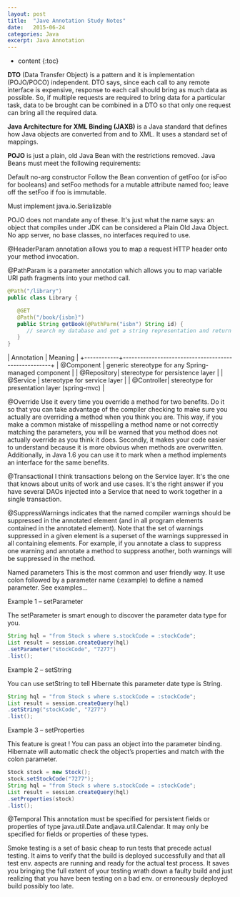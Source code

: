 ```yaml
---
layout: post
title:  "Jave Annotation Study Notes"
date:   2015-06-24
categories: Java
excerpt: Java Annotation
---
```


* content
{:toc}

**DTO** (Data Transfer Object) is a pattern and it is implementation (POJO/POCO) independent. DTO says, since each call to any remote interface is expensive, response to each call should bring as much data as possible. So, if multiple requests are required to bring data for a particular task, data to be brought can be combined in a DTO so that only one request can bring all the required data. 

**Java Architecture for XML Binding (JAXB)** is a Java standard that defines how Java objects are converted from and to XML. It uses a standard set of mappings.

**POJO** is just a plain, old Java Bean with the restrictions removed. Java Beans must meet the following requirements:

Default no-arg constructor
Follow the Bean convention of getFoo (or isFoo for booleans) and setFoo methods for a mutable attribute named foo; leave off the setFoo if foo is immutable.

Must implement java.io.Serializable

POJO does not mandate any of these. It's just what the name says: an object that compiles under JDK can be considered a Plain Old Java Object. No app server, no base classes, no interfaces required to use.

@HeaderParam annotation allows you to map a request HTTP header onto your method invocation.

@PathParam is a parameter annotation which allows you to map variable URI path fragments into your method call.

~~~ java
@Path("/library")
public class Library {

   @GET
   @Path("/book/{isbn}")
   public String getBook(@PathParm("isbn") String id) {
      // search my database and get a string representation and return it
   }
}
~~~


| Annotation | Meaning                                             |
+------------+-----------------------------------------------------+
| @Component | generic stereotype for any Spring-managed component |
| @Repository| stereotype for persistence layer                    |
| @Service   | stereotype for service layer                        |
| @Controller| stereotype for presentation layer (spring-mvc)      |


@Override Use it every time you override a method for two benefits. Do it so that you can take advantage of the compiler checking to make sure you actually are overriding a method when you think you are. This way, if you make a common mistake of misspelling a method name or not correctly matching the parameters, you will be warned that you method does not actually override as you think it does. Secondly, it makes your code easier to understand because it is more obvious when methods are overwritten. Additionally, in Java 1.6 you can use it to mark when a method implements an interface for the same benefits. 

@Transactional I think transactions belong on the Service layer. It's the one that knows about units of work and use cases. It's the right answer if you have several DAOs injected into a Service that need to work together in a single transaction.

@SuppressWarnings indicates that the named compiler warnings should be suppressed in the annotated element (and in all program elements contained in the annotated element). Note that the set of warnings suppressed in a given element is a superset of the warnings suppressed in all containing elements. For example, if you annotate a class to suppress one warning and annotate a method to suppress another, both warnings will be suppressed in the method.

Named parameters
This is the most common and user friendly way. It use colon followed by a parameter name (:example) to define a named parameter. See examples…

Example 1 – setParameter


The setParameter is smart enough to discover the parameter data type for you.

~~~ java
String hql = "from Stock s where s.stockCode = :stockCode";
List result = session.createQuery(hql)
.setParameter("stockCode", "7277")
.list();
~~~

Example 2 – setString


You can use setString to tell Hibernate this parameter date type is String.

~~~ java
String hql = "from Stock s where s.stockCode = :stockCode";
List result = session.createQuery(hql)
.setString("stockCode", "7277")
.list();
~~~

Example 3 – setProperties


This feature is great ! You can pass an object into the parameter binding. Hibernate will automatic check the object’s properties and match with the colon parameter.

~~~ java
Stock stock = new Stock();
stock.setStockCode("7277");
String hql = "from Stock s where s.stockCode = :stockCode";
List result = session.createQuery(hql)
.setProperties(stock)
.list();
~~~

@Temporal This annotation must be specified for persistent fields or properties of type java.util.Date andjava.util.Calendar. It may only be specified for fields or properties of these types.


Smoke testing is a set of basic cheap to run tests that precede actual testing. It aims to verify that the build is deployed successfully and that all test env. aspects are running and ready for the actual test process. It saves you bringing the full extent of your testing wrath down a faulty build and just realizing that you have been testing on a bad env. or erroneously deployed build possibly too late.
